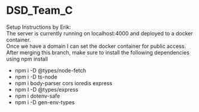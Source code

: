 # DSD_Team_C

Setup Instructions by Erik:<br>
The server is currently running on localhost:4000 and deployed to a docker container. <br>
Once we have a domain I can set the docker container for public access. <br>
After merging this branch, make sure to install the following dependencies using npm install<br>

* npm i -D @types/node-fetch
* npm i -D ts-node
* npm i body-parser cors ioredis express
* npm I -D @types/express
* npm i dotenv-safe
* npm i -D gen-env-types

